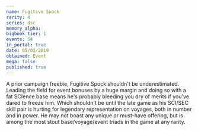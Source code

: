 ```yaml
---
name: Fugitive Spock
rarity: 4
series: dsc
memory_alpha:
bigbook_tier: 1
events: 54
in_portal: true
date: 05/03/2019
obtained: Event
mega: false
published: true
---
```


A prior campaign freebie, Fugitive Spock shouldn't be underestimated. Leading the field for event bonuses by a huge margin and doing so with a fat SCIence base means he's probably bleeding you dry of merits if you've dared to freeze him. Which shouldn't be until the late game as his SCI/SEC skill pair is hurting for legendary representation on voyages, both in number and in power. He may not boast any unique or must-have offering, but is among the most stout base/voyage/event triads in the game at any rarity.
